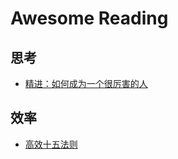 # Awesome Reading

## 思考

- [精进：如何成为一个很厉害的人](/reading/thinking/精进1.md)

## 效率

- [高效十五法则](/reading/effective/高效十五法则.md)
